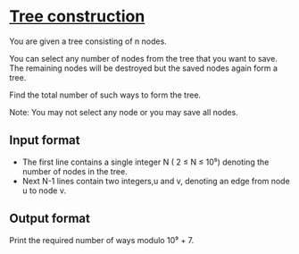 # [Tree construction][link]

You are given a tree consisting of n nodes.

You can select any number of nodes from the tree that you want to save. The remaining nodes will be destroyed but the saved nodes again form a tree.

Find the total number of such ways to form the tree.

Note: You may not select any node or you may save all nodes.

## Input format

- The first line contains a single integer N ( 2 ≤ N ≤ 10⁵) denoting the number of nodes in the tree.
- Next N-1 lines contain two integers,u and v, denoting an edge from node u to node v.

## Output format

Print the required number of ways modulo 10⁹ + 7.

[link]: https://www.hackerearth.com/practice/algorithms/graphs/breadth-first-search/practice-problems/algorithm/ujjwals-problem-9227da73/
